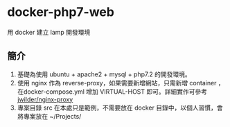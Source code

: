 # docker-php7-web
用 docker 建立 lamp 開發環境

## 簡介

1. 基礎為使用 ubuntu + apache2 + mysql + php7.2 的開發環境。
2. 使用 nginx 作為 reverse-proxy，如果需要新增網站，只需新增 container ，在docker-compose.yml 增加 VIRTUAL-HOST 即可。詳細實作可參考 [jwilder/nginx-proxy](https://github.com/jwilder/nginx-proxy)
3. 專案目錄 src 在本處只是範例，不需要放在 docker 目錄中，以個人習慣，會將專案放在 ~/Projects/
